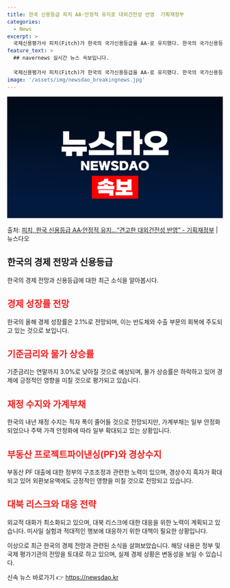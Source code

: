 ```yaml
---
title: 한국 신용등급 피치 AA·안정적 유지로 대외건전성 반영  기획재정부
categories:
  - News
excerpt: >
  국제신용평가사 피치(Fitch)가 한국의 국가신용등급을 AA-로 유지했다. 한국의 국가신용등급 전망도 안정적…
feature_text: >
  ## navernews 실시간 뉴스 속보입니다.

  국제신용평가사 피치(Fitch)가 한국의 국가신용등급을 AA-로 유지했다. 한국의 국가신용등급 전망도 안정적…
image: '/assets/img/newsdao_breakingnews.jpg'
---
```


![뉴스다오 속보](/assets/img/newsdao_breakingnews.jpg)

<p>출처: <a href="https://newsdao.kr/3285" rel="dofollow">피치, 한국 신용등급 AA·안정적 유지…“견고한 대외건전성 반영” - 기획재정부</a> | 뉴스다오</p>

<h2 data-ke-size="size26">한국의 경제 전망과 신용등급</h2>
<p data-ke-size="size16">한국의 경제 전망과 신용등급에 대한 최근 소식을 알아봅시다.</p>

<h2><b><span style="color: #ee2323;">경제 성장률 전망</span></b></h2>
<p data-ke-size="size16">한국의 올해 경제 성장률은 2.1%로 전망되며, 이는 반도체와 수출 부문의 회복에 주도되고 있는 것으로 보입니다.</p>

<h2><b><span style="color: #ee2323;">기준금리와 물가 상승률</span></b></h2>
<p data-ke-size="size16">기준금리는 연말까지 3.0%로 낮아질 것으로 예상되며, 물가 상승률은 하락하고 있어 경제에 긍정적인 영향을 미칠 것으로 평가되고 있습니다.</p>

<h2><b><span style="color: #ee2323;">재정 수지와 가계부채</span></b></h2>
<p data-ke-size="size16">한국의 내년 재정 수지는 적자 폭이 줄어들 것으로 전망되지만, 가계부채는 일부 안정화되었으나 주택 가격 안정화에 따라 일부 확대되고 있는 상황입니다.</p>

<h2><b><span style="color: #ee2323;">부동산 프로젝트파이낸싱(PF)와 경상수지</span></b></h2>
<p data-ke-size="size16">부동산 PF 대출에 대한 정부의 구조조정과 관련한 노력이 있으며, 경상수지 흑자가 확대되고 있어 외환보유액에도 긍정적인 영향을 미칠 것으로 전망되고 있습니다.</p>

<h2><b><span style="color: #ee2323;">대북 리스크와 대응 전략</span></b></h2>
<p data-ke-size="size16">외교적 대화가 최소화되고 있으며, 대북 리스크에 대한 대응을 위한 노력이 계획되고 있습니다. 미사일 실험과 적대적인 행보에 대응하기 위한 대책이 필요한 상황입니다.</p>

이상으로 최근 한국의 경제 전망과 관련된 소식을 살펴보았습니다. 해당 내용은 정부 및 국제 평가기관의 전망을 토대로 하고 있으며, 실제 경제 상황은 변동성을 보일 수 있습니다. 

신속 뉴스 바로가기 👉 <a href="https://newsdao.kr" rel="dofollow">https://newsdao.kr</a>


